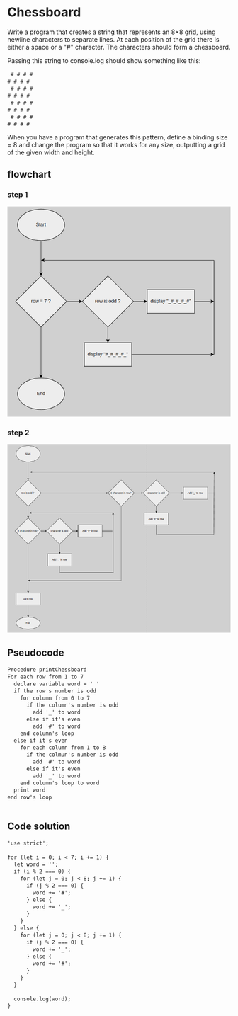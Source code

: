 # Chessboard


Write a program that creates a string that represents an 8×8 grid, using newline characters to separate lines. At each position of the grid there is either a space or a "#" character. The characters should form a chessboard.

Passing this string to console.log should show something like this:

```
 # # # #
# # # #
 # # # #
# # # #
 # # # #
# # # #
 # # # #
# # # #
```

When you have a program that generates this pattern, define a binding size = 8 and change the program so that it works for any size, outputting a grid of the given width and height.

## flowchart 

### step 1

![flowchartOne](03.png)

### step 2

![flowchartTwo](0302.png)


## Pseudocode

```
Procedure printChessboard
For each row from 1 to 7
  declare variable word = ' '
  if the row's number is odd
    for column from 0 to 7
      if the column's number is odd 
        add '_' to word
      else if it's even
        add '#' to word
    end column's loop
  else if it's even
    for each column from 1 to 8
      if the colmun's number is odd
        add '#' to word
      else if it's even
        add '_' to word
    end column's loop to word
  print word
end row's loop
    
```


## Code solution

```JS
'use strict';

for (let i = 0; i < 7; i += 1) {
  let word = '';
  if (i % 2 === 0) {
    for (let j = 0; j < 8; j += 1) {
      if (j % 2 === 0) {
        word += '#';
      } else {
        word += '_';
      }
    }
  } else {
    for (let j = 0; j < 8; j += 1) {
      if (j % 2 === 0) {
        word += '_';
      } else {
        word += '#';
      }
    }
  }

  console.log(word);
}
```
